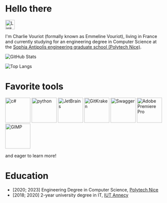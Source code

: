 # Hello there
[<img height=30 src="https://cdn.jsdelivr.net/gh/devicons/devicon/icons/linkedin/linkedin-original.svg" alt="LinkedIn"/>](https://www.linkedin.com/in/emmeline-vouriot/)



I'm Charlie Vouriot (formally known as Emmeline Vouriot), living in France and currently studying for an engineering degree in Computer Science at the [Sophia Antipolis engineering graduate school (Polytech Nice)](https://polytech.univ-cotedazur.fr/).

![GitHub Stats](https://github-readme-stats.vercel.app/api?username=emmvou&count_private=true&show_icons=true)

![Top Langs](https://github-readme-stats.vercel.app/api/top-langs/?username=emmvou&layout=compact)

# Favorite tools

<img alt="c#" height=80 src="https://cdn.jsdelivr.net/gh/devicons/devicon/icons/csharp/csharp-original.svg" /> <img alt="python" height=80 src="https://cdn.jsdelivr.net/gh/devicons/devicon/icons/python/python-original.svg" /> <img alt="JetBrains" height=80 src="https://upload.wikimedia.org/wikipedia/commons/1/1a/JetBrains_Logo_2016.svg"> <img alt="GitKraken" height=80 src="https://api.iconify.design/logos/gitkraken.svg" /> <img alt="Swagger" height=80 src="https://api.iconify.design/logos/swagger.svg"> <img alt="Adobe Premiere Pro" height=80 src="https://cdn.jsdelivr.net/gh/devicons/devicon/icons/premierepro/premierepro-original.svg" /> <img alt="GIMP" height=80 src="https://cdn.jsdelivr.net/gh/devicons/devicon/icons/gimp/gimp-original.svg" />


and eager to learn more!

# Education

- [2020; 2023] Engineering Degree in Computer Science, [Polytech Nice](https://polytech.univ-cotedazur.fr/formations/formations-ingenieurs/ingenieur-informatique)
- [2018; 2020] 2-year university degree in IT, [IUT Annecy](https://www.iut-acy.univ-smb.fr/blog/info/departement-info/)

<!--
**emmvou/emmvou** is a ✨ _special_ ✨ repository because its `README.md` (this file) appears on your GitHub profile.

Here are some ideas to get you started:

- 🔭 I’m currently working on ...
- 🌱 I’m currently learning ...
- 👯 I’m looking to collaborate on ...
- 🤔 I’m looking for help with ...
- 💬 Ask me about ...
- 📫 How to reach me: ...
- 😄 Pronouns: ...
- ⚡ Fun fact: ...
-->
